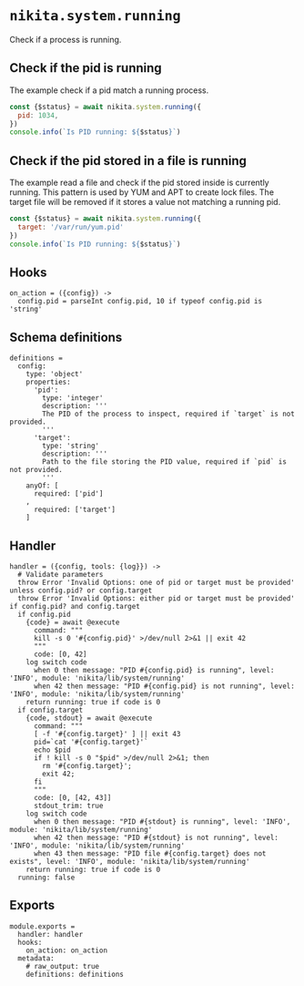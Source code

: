 
# `nikita.system.running`

Check if a process is running.

## Check if the pid is running

The example check if a pid match a running process.

```js
const {$status} = await nikita.system.running({
  pid: 1034,
})
console.info(`Is PID running: ${$status}`)
```

## Check if the pid stored in a file is running

The example read a file and check if the pid stored inside is currently running.
This pattern is used by YUM and APT to create lock files. The target file will
be removed if it stores a value not matching a running pid.

```js
const {$status} = await nikita.system.running({
  target: '/var/run/yum.pid'
})
console.info(`Is PID running: ${$status}`)
```

## Hooks

    on_action = ({config}) ->
      config.pid = parseInt config.pid, 10 if typeof config.pid is 'string'

## Schema definitions

    definitions =
      config:
        type: 'object'
        properties:
          'pid':
            type: 'integer'
            description: '''
            The PID of the process to inspect, required if `target` is not provided.
            '''
          'target':
            type: 'string'
            description: '''
            Path to the file storing the PID value, required if `pid` is not provided.
            '''
        anyOf: [
          required: ['pid']
        ,
          required: ['target']
        ]

## Handler

    handler = ({config, tools: {log}}) ->
      # Validate parameters
      throw Error 'Invalid Options: one of pid or target must be provided' unless config.pid? or config.target
      throw Error 'Invalid Options: either pid or target must be provided' if config.pid? and config.target
      if config.pid
        {code} = await @execute
          command: """
          kill -s 0 '#{config.pid}' >/dev/null 2>&1 || exit 42
          """
          code: [0, 42]
        log switch code
          when 0 then message: "PID #{config.pid} is running", level: 'INFO', module: 'nikita/lib/system/running'
          when 42 then message: "PID #{config.pid} is not running", level: 'INFO', module: 'nikita/lib/system/running'
        return running: true if code is 0
      if config.target
        {code, stdout} = await @execute
          command: """
          [ -f '#{config.target}' ] || exit 43
          pid=`cat '#{config.target}'`
          echo $pid
          if ! kill -s 0 "$pid" >/dev/null 2>&1; then
            rm '#{config.target}';
            exit 42;
          fi
          """
          code: [0, [42, 43]]
          stdout_trim: true
        log switch code
          when 0 then message: "PID #{stdout} is running", level: 'INFO', module: 'nikita/lib/system/running'
          when 42 then message: "PID #{stdout} is not running", level: 'INFO', module: 'nikita/lib/system/running'
          when 43 then message: "PID file #{config.target} does not exists", level: 'INFO', module: 'nikita/lib/system/running'
        return running: true if code is 0
      running: false

## Exports

    module.exports =
      handler: handler
      hooks:
        on_action: on_action
      metadata:
        # raw_output: true
        definitions: definitions
